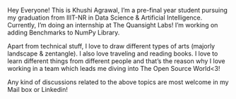 

Hey Everyone! This is Khushi Agrawal, I’m a pre-final year student pursuing my graduation from IIIT-NR in Data Science & Artificial Intelligence. Currently, I’m doing an internship at The Quansight Labs! I’m working on adding Benchmarks to NumPy Library.

Apart from technical stuff, I love to draw different types of arts (majorly landscape & zentangle). I also love traveling and reading books. I love to learn different things from different people and that’s the reason why I love working in a team which leads me diving into The Open Source World<3!

Any kind of discussions related to the above topics are most welcome in my Mail box or Linkedin!
